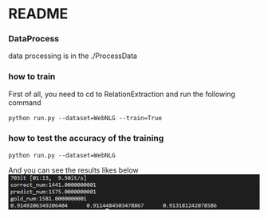 # README

### DataProcess
data processing is in the ./ProcessData

### how to train
First of all, you need to cd to RelationExtraction and run the following command

```
python run.py --dataset=WebNLG --train=True
```

### how to test the accuracy of the training
```
python run.py --dataset=WebNLG
```

And you can see the results likes below
![result](https://raw.githubusercontent.com/Lattice-zjj/RelationExtraction/main/result.png)